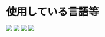 # 使用している言語等
<img src="https://img.shields.io/badge/-HTML-{000000}.svg?logo=HTML"> <img src="https://img.shields.io/badge/-CSS-{000000}.svg?logo=CSS"> <img src="https://img.shields.io/badge/-Javascript-{000000}.svg?logo=Javascript"> <img src="https://img.shields.io/badge/-React-{000000}.svg?logo=React">
